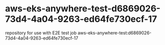 # aws-eks-anywhere-test-d6869026-73d4-4a04-9263-ed64fe730ecf-17
repository for use with E2E test job aws-eks-anywhere-test:d6869026-73d4-4a04-9263-ed64fe730ecf-17
